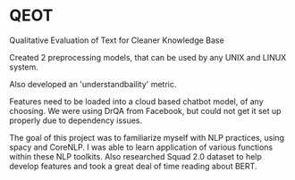 # QEOT
Qualitative Evaluation of Text for Cleaner Knowledge Base

Created 2 preprocessing models, that can be used by any UNIX and LINUX system.

Also developed an 'understandbaility' metric. 
 
 Features need to be loaded into a cloud based chatbot model, of any choosing. We were using DrQA from Facebook, but could not get it set up properly due to dependency issues.
 
 The goal of this project was to familiarize myself with NLP practices, using spacy and CoreNLP. I was able to learn application of various functions within these NLP toolkits. Also researched Squad 2.0 dataset to help develop features and took a great deal of time reading about BERT. 

